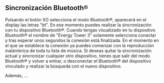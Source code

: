 ## Sincronización Bluetooth®

Pulsando el botón X() selecciona el modo Bluetooth®, aparecerá en el display las letras "bt".
En ese momento puedes realizar la sincronización con tu dispositivo Bluetooth®.
Cuando tengas visualizado en tu dispositivo Bluetooth® el nombre de "Energy Tower 3" solamente selecciona conectar y tras esperar unos segundos la conexión está finalizada.
En el momento en el que se establece la conexión ya puedes comenzar con la reproducción inalámbrica de toda tu lista de música.
Si deseas quitar la sincronización actual y sincronizar cualquier otro dispositivo, tienes que salir del modo Bluetooth® y volver a entrar, o desconectar el Bluetooth® del dispositivo vinculado y realizar la búsqueda con el nuevo dispositivo.

Además,
...

